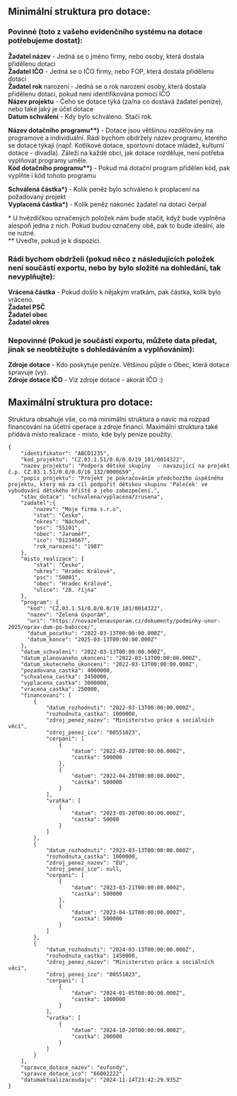 ## Minimální struktura pro dotace:

### Povinné (toto z vašeho evidenčního systému na dotace potřebujeme dostat):

**Žadatel název** - Jedná se o jméno firmy, nebo osoby, která dostala přidělenu dotaci  
**Žadatel IČO** - Jedná se o IČO firmy, nebo FOP, která dostala přidělenu dotaci  
**Žadatel rok** narození - Jedná se o rok narození osoby, která dostala přidělenu dotaci, pokud není identifikována pomocí IČO  
**Název projektu** - Čeho se dotace týká (za/na co dostává žadatel peníze), nebo také jaký je účel dotace  
**Datum schválení** - Kdy bylo schváleno. Stačí rok.  

**Název dotačního programu\**)** - Dotace jsou většinou rozdělovány na programové a individuální. Rádi bychom obdržely název programu, kterého se dotace týkají (např. Kotlíkové dotace, sportovní dotace mládež, kulturní dotace - divadla). Záleží na každé obci, jak dotace rozděluje, není potřeba vyplňovat programy uměle.  
**Kód dotačního programu\**)** - Pokud má dotační program přidělen kód, pak vyplňte i kód tohoto programu  


**Schválená částka\*)** - Kolik peněz bylo schváleno k proplacení na požadovaný projekt  
**Vyplacená částka\*)** - Kolik peněz nakonec žadatel na dotaci čerpal  

\* U hvězdičkou označených položek nám bude stačit, když bude vyplněna alespoň jedna z nich. Pokud budou označeny obě, pak to bude ideální, ale ne nutné.  
\** Uveďte, pokud je k dispozici.


### Rádi bychom obdrželi (pokud něco z následujících položek není součástí exportu, nebo by bylo složité na dohledání, tak nevyplňujte):
**Vrácená částka** - Pokud došlo k nějakým vratkám, pak částka, kolik bylo vráceno.  
**Žadatel PSČ**  
**Žadatel obec**  
**Žadatel okres**  

### Nepovinné (Pokud je součástí exportu, můžete data předat, jinak se neobtěžujte s dohledáváním a vyplňováním):
**Zdroje dotace** - Kdo poskytuje peníze. Většinou půjde o Obec, která dotace spravuje (vy).  
**Zdroje dotace IČO** - Viz zdroje dotace - akorát IČO :)  

## Maximální struktura pro dotace: 

Struktura obsahuje vše, co má minimální struktura a navíc má rozpad financování na účetní operace a zdroje financí. Maximální struktura také přidává místo realizace - místo, kde byly peníze použity.


```
{
    "identifikator": "ABCD1235",
    "kod_projektu": "CZ.03.1.51/0.0/0.0/19_101/0014322",
    "nazev_projektu": "Podpora dětské skupiny  - navazující na projekt č.p. CZ.03.1.51/0.0/0.0/16_132/0006659",
    "popis_projektu": "Projekt je pokračováním předchozího úspěšného projektu, který má za cíl podpořit dětskou skupinu 'Paleček' ve vybudování dětského hřiště a jeho zabezpečení.",
    "stav_dotace": "schvalena/vyplacena/zrusena",
    "zadatel":{
        "nazev": "Moje firma s.r.o",
        "stat": "Česko",
        "okres": "Náchod",
        "psc": "55101",
        "obec": "Jaroměř",
        "ico": "01234567",
        "rok_narozeni": "1987"
    },
    "misto_realizace": {
        "stat": "Česko",
        "okres": "Hradec Králové",
        "psc": "50001",
        "obec": "Hradec Králové",
        "ulice": "28. října"
    },
    "program": {
      "kod": "CZ.03.1.51/0.0/0.0/19_101/0014322",
      "nazev": "Zelená úsporám",
      "uri": "https://novazelenausporam.cz/dokumenty/podminky-unor-2025/oprav-dum-po-babicce/",
      "datum_pocatku": "2022-03-13T00:00:00.000Z",
      "datum_konce": "2025-03-13T00:00:00.000Z"
    },
    "datum_schvaleni": "2022-03-13T00:00:00.000Z",
    "datum_planovaneho_ukonceni": "2022-03-13T00:00:00.000Z",
    "datum_skutecneho_ukonceni": "2022-03-13T00:00:00.000Z",
    "pozadovana_castka": 4000000,
    "schvalena_castka": 3450000,
    "vyplacena_castka": 3000000,
    "vracena_castka": 250000,
    "financovani": [
        {
            "datum_rozhodnuti": "2022-03-13T00:00:00.000Z",
            "rozhodnuta_castka": 1000000,
            "zdroj_penez_nazev": "Ministerstvo práce a sociálních věcí",
            "zdroj_penez_ico": "00551023",
            "cerpani": [
                {
                    "datum": "2022-03-20T00:00:00.000Z",
                    "castka": 500000
                },
                {
                    "datum": "2022-04-20T00:00:00.000Z",
                    "castka": 500000
                }
            ],
            "vratka": [
                {
                    "datum": "2023-05-20T00:00:00.000Z",
                    "castka": 50000
                }
            ]
        },
        {
            "datum_rozhodnuti": "2023-03-13T00:00:00.000Z",
            "rozhodnuta_castka": 1000000,
            "zdroj_penez_nazev": "EU",
            "zdroj_penez_ico": null,
            "cerpani": [
                {
                    "datum": "2023-03-21T00:00:00.000Z",
                    "castka": 500000
                },
                {
                    "datum": "2023-04-12T00:00:00.000Z",
                    "castka": 500000
                }
            ]
        },
        {
            "datum_rozhodnuti": "2024-03-13T00:00:00.000Z",
            "rozhodnuta_castka": 1450000,
            "zdroj_penez_nazev": "Ministerstvo práce a sociálních věcí",
            "zdroj_penez_ico": "00551023",
            "cerpani": [
                {
                    "datum": "2024-01-05T00:00:00.000Z",
                    "castka": 1000000
                }
            ],
            "vratka": [
                {
                    "datum": "2024-10-20T00:00:00.000Z",
                    "castka": 200000
                }
            ]
        }
    ],
    "spravce_dotace_nazev": "eufondy",
    "spravce_dotace_ico": "66002222",
    "datumaktualizaceudaju": "2024-11-14T23:42:29.935Z"
}
```
